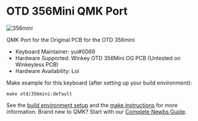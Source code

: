 # OTD 356Mini QMK Port

![356mini](https://i.imgur.com/PGrZiEz.jpeg)

QMK Port for the Original PCB for the OTD 356mini

* Keyboard Maintainer: yui#0069
* Hardware Supported: Winkey OTD 356Mini OG PCB (Untested on Winkeyless PCB)
* Hardware Availability: Lol

Make example for this keyboard (after setting up your build environment):

    make otd/356mini:default

See the [build environment setup](https://docs.qmk.fm/#/getting_started_build_tools) and the [make instructions](https://docs.qmk.fm/#/getting_started_make_guide) for more information. Brand new to QMK? Start with our [Complete Newbs Guide](https://docs.qmk.fm/#/newbs).